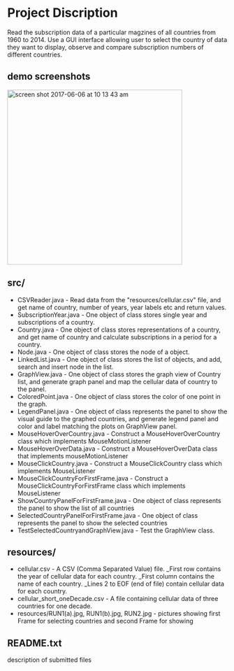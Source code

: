 # Project Discription
Read the subscription data of a particular magzines of all countries from 1960 to 2014. Use a GUI interface allowing user to select the country of data they want to display, observe and compare subscription numbers of different countries.

## demo screenshots
<img width="400" alt="screen shot 2017-06-06 at 10 13 43 am" src="https://user-images.githubusercontent.com/19808690/26842308-333ef884-4aa1-11e7-9f1e-73f39c640313.png">

## src/
- CSVReader.java - Read data from the "resources/cellular.csv" file, and get name of country, number of years, year labels etc and return values.
- SubscriptionYear.java - One object of class stores single year and subscriptions of a country.
- Country.java - One object of class stores representations of a country, and get name of country and calculate subscriptions in a period for a country.
- Node.java - One object of class stores the node of a object.
- LinkedList.java - One object of class stores the list of objects, and add, search and insert node in the list.
- GraphView.java  - One object of class stores the graph view of Country list, and generate graph panel and map the cellular data of country to the panel.
- ColoredPoint.java - One object of class stores the color of one point in the graph.
- LegendPanel.java - One object of class represents the panel to show the visual guide to the graphed countries, and generate legend panel and color and label matching the plots on GraphView panel.
- MouseHoverOverCountry.java - Construct a MouseHoverOverCountry class which implements MouseMotionListener
- MouseHoverOverData.java - Construct a MouseHoverOverData class that implements mouseMotionListener
- MouseClickCountry.java - Construct a MouseClickCountry class which implements MouseListener
- MouseClickCountryForFirstFrame.java - Construct a MouseClickCountryForFirstFrame class which implements MouseListener
- ShowCountryPanelForFirstFrame.java - One object of class represents the panel to show the list of all countries
- SelectedCountryPanelForFirstFrame.java - One object of class represents the panel to show the selected countries
- TestSelectedCountryandGraphView.java - Test the GraphView class.


## resources/
- cellular.csv - A CSV (Comma Separated Value) file.
       _First row contains the year of cellular data for each country.
       _First column contains the name of each country.
       _Lines 2 to EOF (end of file) contain cellular data for each country.
- cellular_short_oneDecade.csv - A file containing cellular data of three countries for one decade.
- resources/RUN1(a).jpg, RUN1(b).jpg, RUN2.jpg - pictures showing first Frame for selecting countries and second Frame for showing

## README.txt
description of submitted files

